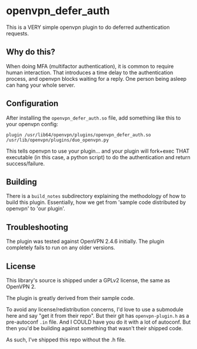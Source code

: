 # openvpn_defer_auth

This is a VERY simple openvpn plugin to do deferred authentication requests.

Why do this?
---
When doing MFA (multifactor authentication), it is common to require human interaction.  That introduces a time delay to the authentication process, and openvpn blocks waiting for a reply.  One person being asleep can hang your whole server.

Configuration
---
After installing the ```openvpn_defer_auth.so``` file, add something like this to your openvpn config:

```plugin /usr/lib64/openvpn/plugins/openvpn_defer_auth.so /usr/lib/openvpn/plugins/duo_openvpn.py```

This tells openvpn to use your plugin... and your plugin will fork+exec THAT executable (in this case, a python script) to do the authentication and return success/failure.

Building
---
There is a ```build_notes``` subdirectory explaining the methodology of how to build this plugin.  Essentially, how we get from 'sample code distributed by openvpn' to 'our plugin'.

Troubleshooting
---
The plugin was tested against OpenVPN 2.4.6 initially. The plugin completely fails to run on any older versions.

License
---
This library's source is shipped under a GPLv2 license, the same as OpenVPN 2.

The plugin is greatly derived from their sample code.

To avoid any license/redistribution concerns, I'd love to use a submodule here and say "get it from their repo".  But their git has ```openvpn-plugin.h``` as a pre-autoconf ```.in``` file.  And I COULD have you do it with a lot of autoconf.  But then you'd be building against something that wasn't their shipped code.

As such, I've shipped this repo without the .h file.
